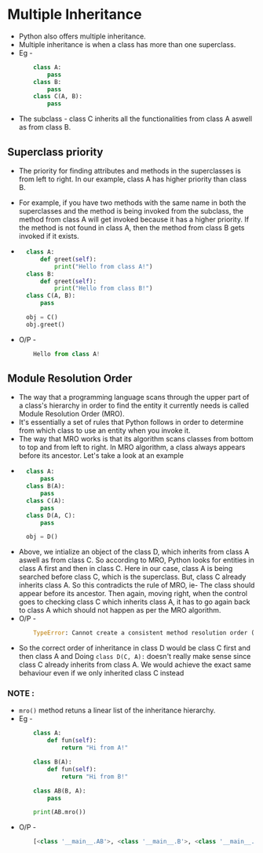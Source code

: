 # Multiple Inheritance
+ Python also offers multiple inheritance.
+ Multiple inheritance is when a class has more than one superclass.
+ Eg -
    ```.py
        class A:
            pass
        class B:
            pass
        class C(A, B):
            pass
    ```
+ The subclass - class C inherits all the functionalities from class A aswell as from class B.

## Superclass priority
+ The priority for finding attributes and methods in the superclasses is from left to right. In our example, class A has higher priority than class B.

+ For example, if you have two methods with the same name in both the superclasses and the method is being invoked from the subclass, the method from class A will get invoked because it has a higher priority. If the method is not found in class A, then the method from class B gets invoked if it exists.
+ ```.py
    class A:
        def greet(self):
            print("Hello from class A!")
    class B:
        def greet(self):
            print("Hello from class B!")
    class C(A, B):
        pass

    obj = C()
    obj.greet()
  ```
+ O/P - 
    ```.py
        Hello from class A!
    ```
    
## Module Resolution Order
+ The way that a programming language scans through the upper part of a class's hierarchy in order to find the entity it currently needs is called Module Resolution Order (MRO).
+ It's essentially a set of rules that Python follows in order to determine from which class to use an entity when you invoke it.
+ The way that MRO works is that its algorithm scans classes from bottom to top and from left to right.
In MRO algorithm, a class always appears before its ancestor. Let's take a look at an example
+ ```.py
    class A:
        pass
    class B(A):
        pass
    class C(A):
        pass
    class D(A, C):
        pass

    obj = D()
  ```
+ Above, we intialize an object of the class D, which inherits from class A aswell as from class C. So according to MRO, Python looks for entities in class A first and then in class C. Here in our case, class A is being searched before class C, which is the superclass. But, class C already inherits class A. So this contradicts the rule of MRO, ie- The class should appear before its ancestor. Then again, moving right, when the control goes to checking class C which inherits class A, it has to go again back to class A which should not happen as per the MRO algorithm.
+ O/P -
    ```.py
        TypeError: Cannot create a consistent method resolution order (MRO) for bases A, C
    ```
+ So the correct order of inheritance in class D would be class C first and then class A and Doing ``` class D(C, A): ``` doesn't really make sense since class C already inherits from class A. We would achieve the exact same behaviour even if we only inherited class C instead

### NOTE :
+ ```mro()``` method retuns a linear list of the inheritance hierarchy.
+ Eg -
    ```.py
        class A:
            def fun(self):
                return "Hi from A!"

        class B(A):
            def fun(self):
                return "Hi from B!"

        class AB(B, A):
            pass

        print(AB.mro())
    ```
+ O/P -
    ```.py
        [<class '__main__.AB'>, <class '__main__.B'>, <class '__main__.A'>, <class 'object'>]
    ```